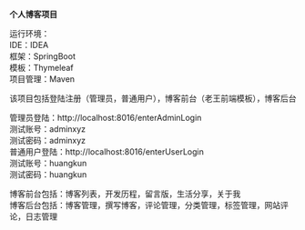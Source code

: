 **个人博客项目**

运行环境：<br/>
IDE：IDEA<br/>
框架：SpringBoot<br/>
模板：Thymeleaf<br/>
项目管理：Maven<br/>

该项目包括登陆注册（管理员，普通用户），博客前台（老王前端模板），博客后台
<br/>

管理员登陆：http://localhost:8016/enterAdminLogin
<br/>测试账号：adminxyz
<br/>测试密码：adminxyz
<br/>
普通用户登陆：http://localhost:8016/enterUserLogin
<br/>测试账号：huangkun
<br/>测试密码：huangkun

博客前台包括：博客列表，开发历程，留言版，生活分享，关于我
<br/>
博客后台包括：博客管理，撰写博客，评论管理，分类管理，标签管理，网站评论，日志管理


